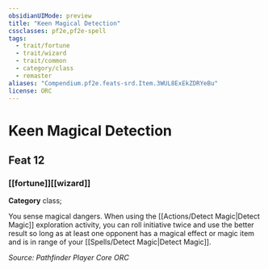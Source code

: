 ```yaml
---
obsidianUIMode: preview
title: "Keen Magical Detection"
cssclasses: pf2e,pf2e-spell
tags:
  - trait/fortune
  - trait/wizard
  - trait/common
  - category/class
  - remaster
aliases: "Compendium.pf2e.feats-srd.Item.3WUL8ExEkZDRYeBu"
license: ORC
---
```

# Keen Magical Detection
## Feat 12
### [[fortune]][[wizard]]

**Category** class; 




You sense magical dangers. When using the [[Actions/Detect Magic|Detect Magic]] exploration activity, you can roll initiative twice and use the better result so long as at least one opponent has a magical effect or magic item and is in range of your [[Spells/Detect Magic|Detect Magic]].

*Source: Pathfinder Player Core*
*ORC*